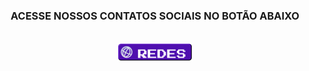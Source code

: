<h3 align="center">ACESSE NOSSOS CONTATOS SOCIAIS NO BOTÃO ABAIXO</h3><br>

<div align="center"><a href="https://github.com/GamerCleanVic/GamerCleanVic#readme" target="_blank"><img src="https://raw.githubusercontent.com/GamerCleanVic/JottaLPB/main/RedesGH.png" /></a></div>
